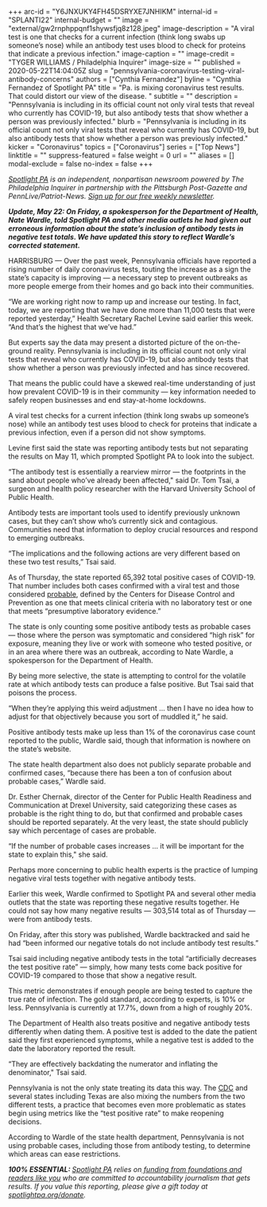 +++
arc-id = "Y6JNXUKY4FH45DSRYXE7JNHIKM"
internal-id = "SPLANTI22"
internal-budget = ""
image = "external/gw2rnphppqnf1shywsfjq8z128.jpeg"
image-description = "A viral test is one that checks for a current infection (think long swabs up someone’s nose) while an antibody test uses blood to check for proteins that indicate a previous infection."
image-caption = ""
image-credit = "TYGER WILLIAMS / Philadelphia Inquirer"
image-size = ""
published = 2020-05-22T14:04:05Z
slug = "pennsylvania-coronavirus-testing-viral-antibody-concerns"
authors = ["Cynthia Fernandez"]
byline = "Cynthia Fernandez of Spotlight PA"
title = "Pa. is mixing coronavirus test results. That could distort our view of the disease. "
subtitle = ""
description = "Pennsylvania is including in its official count not only viral tests that reveal who currently has COVID-19, but also antibody tests that show whether a person was previously infected."
blurb = "Pennsylvania is including in its official count not only viral tests that reveal who currently has COVID-19, but also antibody tests that show whether a person was previously infected."
kicker = "Coronavirus"
topics = ["Coronavirus"]
series = ["Top News"]
linktitle = ""
suppress-featured = false
weight = 0
url = ""
aliases = []
modal-exclude = false
no-index = false
+++

<a href="https://www.spotlightpa.org/"><i>Spotlight PA</i></a><i> is an independent, nonpartisan newsroom powered by The Philadelphia Inquirer in partnership with the Pittsburgh Post-Gazette and PennLive/Patriot-News. </i><a href="https://www.spotlightpa.org/newsletters"><i>Sign up for our free weekly newsletter</i></a><i>.</i>

<i><b>Update, May 22: On Friday, a spokesperson for the Department of Health, Nate Wardle, told Spotlight PA and other media outlets he had given out erroneous information about the state’s inclusion of antibody tests in negative test totals. We have updated this story to reflect Wardle’s corrected statement.</b></i>

HARRISBURG — Over the past week, Pennsylvania officials have reported a rising number of daily coronavirus tests, touting the increase as a sign the state’s capacity is improving — a necessary step to prevent outbreaks as more people emerge from their homes and go back into their communities.

“We are working right now to ramp up and increase our testing. In fact, today, we are reporting that we have done more than 11,000 tests that were reported yesterday,” Health Secretary Rachel Levine said earlier this week. “And that’s the highest that we’ve had.”

But experts say the data may present a distorted picture of the on-the-ground reality. Pennsylvania is including in its official count not only viral tests that reveal who currently has COVID-19, but also antibody tests that show whether a person was previously infected and has since recovered.

That means the public could have a skewed real-time understanding of just how prevalent COVID-19 is in their community — key information needed to safely reopen businesses and end stay-at-home lockdowns.

A viral test checks for a current infection (think long swabs up someone’s nose) while an antibody test uses blood to check for proteins that indicate a previous infection, even if a person did not show symptoms.

Levine first said the state was reporting antibody tests but not separating the results on May 11, which prompted Spotlight PA to look into the subject.

<script src="https://www.spotlightpa.org/embed.js" async></script><div data-spl-embed-version="1" data-spl-src="https://www.spotlightpa.org/embeds/donate/"></div>


“The antibody test is essentially a rearview mirror — the footprints in the sand about people who’ve already been affected," said Dr. Tom Tsai, a surgeon and health policy researcher with the Harvard University School of Public Health.

Antibody tests are important tools used to identify previously unknown cases, but they can’t show who’s currently sick and contagious. Communities need that information to deploy crucial resources and respond to emerging outbreaks.

“The implications and the following actions are very different based on these two test results,” Tsai said.

As of Thursday, the state reported 65,392 total positive cases of COVID-19. That number includes both cases confirmed with a viral test and those considered <a href="https://www.cdc.gov/coronavirus/2019-ncov/covid-data/faq-surveillance.html">probable</a>, defined by the Centers for Disease Control and Prevention as one that meets clinical criteria with no laboratory test or one that meets “presumptive laboratory evidence.”

The state is only counting some positive antibody tests as probable cases — those where the person was symptomatic and considered “high risk” for exposure, meaning they live or work with someone who tested positive, or in an area where there was an outbreak, according to Nate Wardle, a spokesperson for the Department of Health.

By being more selective, the state is attempting to control for the volatile rate at which antibody tests can produce a false positive. But Tsai said that poisons the process.

“When they’re applying this weird adjustment ... then I have no idea how to adjust for that objectively because you sort of muddled it,” he said.

Positive antibody tests make up less than 1% of the coronavirus case count reported to the public, Wardle said, though that information is nowhere on the state’s website.

The state health department also does not publicly separate probable and confirmed cases, “because there has been a ton of confusion about probable cases,” Wardle said.

Dr. Esther Chernak, director of the Center for Public Health Readiness and Communication at Drexel University, said categorizing these cases as probable is the right thing to do, but that confirmed and probable cases should be reported separately. At the very least, the state should publicly say which percentage of cases are probable.

“If the number of probable cases increases ... it will be important for the state to explain this," she said.

Perhaps more concerning to public health experts is the practice of lumping negative viral tests together with negative antibody tests.

Earlier this week, Wardle confirmed to Spotlight PA and several other media outlets that the state was reporting these negative results together. He could not say how many negative results — 303,514 total as of Thursday — were from antibody tests.

On Friday, after this story was published, Wardle backtracked and said he had “been informed our negative totals do not include antibody test results.”

Tsai said including negative antibody tests in the total “artificially decreases the test positive rate” — simply, how many tests come back positive for COVID-19 compared to those that show a negative result.

<script src="https://www.spotlightpa.org/embed.js" async></script><div data-spl-embed-version="1" data-spl-src="https://www.spotlightpa.org/embeds/newsletter/"></div>


This metric demonstrates if enough people are being tested to capture the true rate of infection. The gold standard, according to experts, is 10% or less. Pennsylvania is currently at 17.7%, down from a high of roughly 20%.

The Department of Health also treats positive and negative antibody tests differently when dating them. A positive test is added to the date the patient said they first experienced symptoms, while a negative test is added to the date the laboratory reported the result.

“They are effectively backdating the numerator and inflating the denominator," Tsai said.

Pennsylvania is not the only state treating its data this way. The <a href="https://www.wlrn.org/post/cdcs-national-dashboard-includes-covid-19-data-expert-says-mixes-apples-oranges">CDC</a> and several states including Texas are also mixing the numbers from the two different tests, a practice that becomes even more problematic as states begin using metrics like the “test positive rate” to make reopening decisions.

According to Wardle of the state health department, Pennsylvania is not using probable cases, including those from antibody testing, to determine which areas can ease restrictions.

<i><b>100% ESSENTIAL: </b></i><a href="https://www.spotlightpa.org/"><i>Spotlight PA</i></a><i> relies on</i><a href="https://www.spotlightpa.org/support"><i> funding from foundations and readers like you</i></a><i> who are committed to accountability journalism that gets results. If you value this reporting, please give a gift today at </i><a href="https://www.spotlightpa.org/donate"><i>spotlightpa.org/donate</i></a><i>.</i>
